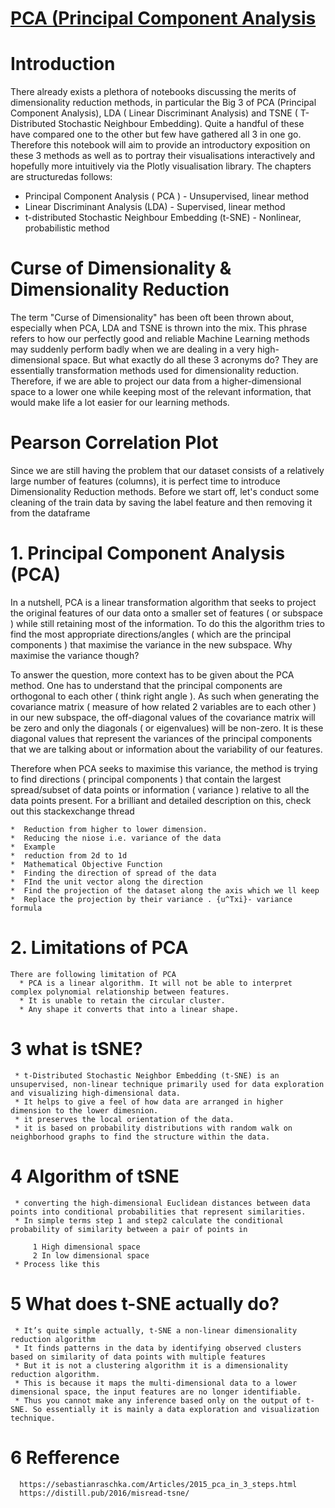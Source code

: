# [PCA (Principal Component Analysis](https://www.kaggle.com/arthurtok/interactive-intro-to-dimensionality-reduction/comments)
      
# Introduction
There already exists a plethora of notebooks discussing the merits of dimensionality reduction methods, in particular the Big 3 of PCA (Principal Component Analysis), LDA ( Linear Discriminant Analysis) and TSNE ( T-Distributed Stochastic Neighbour Embedding). Quite a handful of these have compared one to the other but few have gathered all 3 in one go. Therefore this notebook will aim to provide an introductory exposition on these 3 methods as well as to portray their visualisations interactively and hopefully more intuitively via the Plotly visualisation library. The chapters are structuredas follows:

*  Principal Component Analysis ( PCA ) - Unsupervised, linear method
*  Linear Discriminant Analysis (LDA) - Supervised, linear method
*  t-distributed Stochastic Neighbour Embedding (t-SNE) - Nonlinear, probabilistic method
# Curse of Dimensionality & Dimensionality Reduction
The term "Curse of Dimensionality" has been oft been thrown about, especially when PCA, LDA and TSNE is thrown into the mix. This phrase refers to how our perfectly good and reliable Machine Learning methods may suddenly perform badly when we are dealing in a very high-dimensional space. But what exactly do all these 3 acronyms do? They are essentially transformation methods used for dimensionality reduction. Therefore, if we are able to project our data from a higher-dimensional space to a lower one while keeping most of the relevant information, that would make life a lot easier for our learning methods.

# Pearson Correlation Plot
Since we are still having the problem that our dataset consists of a relatively large number of features (columns), it is perfect time to introduce Dimensionality Reduction methods. Before we start off, let's conduct some cleaning of the train data by saving the label feature and then removing it from the dataframe

# 1. Principal Component Analysis (PCA)
In a nutshell, PCA is a linear transformation algorithm that seeks to project the original features of our data onto a smaller set of features ( or subspace ) while still retaining most of the information. To do this the algorithm tries to find the most appropriate directions/angles ( which are the principal components ) that maximise the variance in the new subspace. Why maximise the variance though?

To answer the question, more context has to be given about the PCA method. One has to understand that the principal components are orthogonal to each other ( think right angle ). As such when generating the covariance matrix ( measure of how related 2 variables are to each other ) in our new subspace, the off-diagonal values of the covariance matrix will be zero and only the diagonals ( or eigenvalues) will be non-zero. It is these diagonal values that represent the variances of the principal components that we are talking about or information about the variability of our features.

Therefore when PCA seeks to maximise this variance, the method is trying to find directions ( principal components ) that contain the largest spread/subset of data points or information ( variance ) relative to all the data points present. For a brilliant and detailed description on this, check out this stackexchange thread

    *  Reduction from higher to lower dimension.
    *  Reducing the niose i.e. variance of the data
    *  Example
    *  reduction from 2d to 1d
    *  Mathematical Objective Function
    *  Finding the direction of spread of the data
    *  FInd the unit vector along the direction
    *  Find the projection of the dataset along the axis which we ll keep
    *  Replace the projection by their variance . {u^Txi}- variance formula
   
 # 2. Limitations of PCA
    There are following limitation of PCA
      * PCA is a linear algorithm. It will not be able to interpret complex polynomial relationship between features.
      * It is unable to retain the circular cluster. 
      * Any shape it converts that into a linear shape.
 # 3 what is tSNE?
     * t-Distributed Stochastic Neighbor Embedding (t-SNE) is an unsupervised, non-linear technique primarily used for data exploration and visualizing high-dimensional data. 
     * It helps to give a feel of how data are arranged in higher dimension to the lower dimesnion.
     * it preserves the local orientation of the data.
     * it is based on probability distributions with random walk on neighborhood graphs to find the structure within the data.
 
 # 4 Algorithm of tSNE
     * converting the high-dimensional Euclidean distances between data points into conditional probabilities that represent similarities.
     * In simple terms step 1 and step2 calculate the conditional probability of similarity between a pair of points in

         1 High dimensional space
         2 In low dimensional space
     * Process like this
  
 # 5 What does t-SNE actually do?
     * It’s quite simple actually, t-SNE a non-linear dimensionality reduction algorithm
     * It finds patterns in the data by identifying observed clusters based on similarity of data points with multiple features
     * But it is not a clustering algorithm it is a dimensionality reduction algorithm.
     * This is because it maps the multi-dimensional data to a lower dimensional space, the input features are no longer identifiable. 
     * Thus you cannot make any inference based only on the output of t-SNE. So essentially it is mainly a data exploration and visualization technique.
 
 
 # 6 Refference
      https://sebastianraschka.com/Articles/2015_pca_in_3_steps.html
      https://distill.pub/2016/misread-tsne/
 
 
 
 
